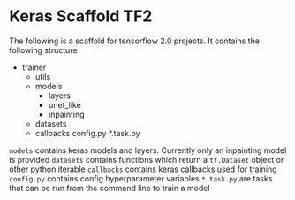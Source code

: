 # Keras Scaffold TF2

The following is a scaffold for tensorflow 2.0 projects. It contains the following structure
 - trainer
   - utils
   - models
     - layers
     - unet_like
     - inpainting
   - datasets
   - callbacks
   config.py
   *.task.py
   
`models` contains keras models and layers. Currently only an inpainting model is provided
`datasets` contains functions which return a `tf.Dataset` object or other python iterable
`callbacks` contains keras callbacks used for training
`config.py` contains config hyperparameter variables
`*.task.py` are tasks that can be run from the command line to train a model

